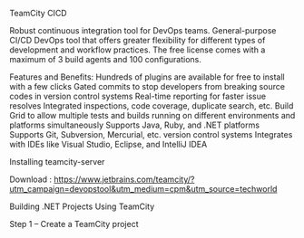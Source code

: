 TeamCity CICD 

Robust continuous integration tool for DevOps teams.
General-purpose CI/CD DevOps tool that offers greater flexibility for different types of development and workflow practices.
The free license comes with a maximum of 3 build agents and 100 configurations.

Features and Benefits:
Hundreds of plugins are available for free to install with a few clicks
Gated commits to stop developers from breaking source codes in version control systems
Real-time reporting for faster issue resolves
Integrated inspections, code coverage, duplicate search, etc.
Build Grid to allow multiple tests and builds running on different environments and platforms simultaneously
Supports Java, Ruby, and .NET platforms
Supports Git, Subversion, Mercurial, etc. version control systems
Integrates with IDEs like Visual Studio, Eclipse, and IntelliJ IDEA

Installing teamcity-server

Download :
https://www.jetbrains.com/teamcity/?utm_campaign=devopstool&utm_medium=cpm&utm_source=techworld


Building .NET Projects Using TeamCity

Step 1 – Create a TeamCity project


